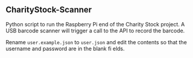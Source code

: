 CharityStock-Scanner
--------------------

Python script to run the Raspberry Pi end of the Charity Stock project. A USB barcode scanner will trigger a call to the API to record the barcode. 

Rename `user.example.json` to `user.json` and edit the contents so that the username and password are in the blank fi
elds.


